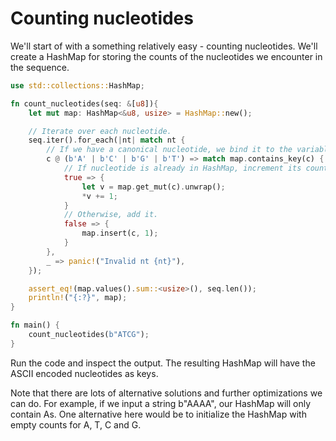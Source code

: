 # Counting nucleotides
We'll start of with a something relatively easy - counting nucleotides. We'll create a HashMap for storing the counts of the nucleotides we encounter in the sequence.

```rust
use std::collections::HashMap;

fn count_nucleotides(seq: &[u8]){
    let mut map: HashMap<&u8, usize> = HashMap::new();

    // Iterate over each nucleotide.
    seq.iter().for_each(|nt| match nt {
        // If we have a canonical nucleotide, we bind it to the variable c.
        c @ (b'A' | b'C' | b'G' | b'T') => match map.contains_key(c) {
            // If nucleotide is already in HashMap, increment its count.
            true => {
                let v = map.get_mut(c).unwrap();
                *v += 1;
            }
            // Otherwise, add it.
            false => {
                map.insert(c, 1);
            }
        },
        _ => panic!("Invalid nt {nt}"),
    });

    assert_eq!(map.values().sum::<usize>(), seq.len());
    println!("{:?}", map);
}

fn main() {
    count_nucleotides(b"ATCG");
}
```
Run the code and inspect the output. The resulting HashMap will have the ASCII encoded nucleotides as keys.

Note that there are lots of alternative solutions and further optimizations we can do. For example, if we input a string b"AAAA", our HashMap will only contain As. One alternative here would be to initialize the HashMap with empty counts for A, T, C and G.
